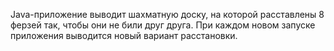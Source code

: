 Java-приложение выводит шахматную доску, на которой расставлены 8 ферзей так, чтобы они не били друг друга.
При каждом новом запуске приложения выводится новый вариант расстановки.
